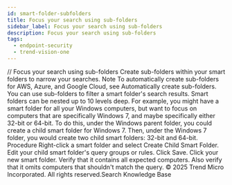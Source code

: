 ```yaml
---
id: smart-folder-subfolders
title: Focus your search using sub-folders
sidebar_label: Focus your search using sub-folders
description: Focus your search using sub-folders
tags:
  - endpoint-security
  - trend-vision-one
---
```


/*<![CDATA[*/ $('#title').html($('meta[name=map-description]').attr('content')); /*]]>*/ Focus your search using sub-folders Create sub-folders within your smart folders to narrow your searches. Note To automatically create sub-folders for AWS, Azure, and Google Cloud, see Automatically create sub-folders. You can use sub-folders to filter a smart folder's search results. Smart folders can be nested up to 10 levels deep. For example, you might have a smart folder for all your Windows computers, but want to focus on computers that are specifically Windows 7, and maybe specifically either 32-bit or 64-bit. To do this, under the Windows parent folder, you could create a child smart folder for Windows 7. Then, under the Windows 7 folder, you would create two child smart folders: 32-bit and 64-bit. Procedure Right-click a smart folder and select Create Child Smart Folder. Edit your child smart folder's query groups or rules. Click Save. Click your new smart folder. Verify that it contains all expected computers. Also verify that it omits computers that shouldn't match the query. © 2025 Trend Micro Incorporated. All rights reserved.Search Knowledge Base